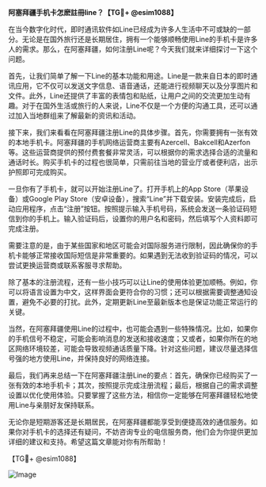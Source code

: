 **阿塞拜疆手机卡怎麽註冊line？【TG💪+ @esim1088】**

在当今数字化时代，即时通讯软件如Line已经成为许多人生活中不可或缺的一部分。无论是在国外旅行还是长期居住，拥有一个能够顺畅使用Line的手机卡是许多人的需求。那么，在阿塞拜疆，如何注册Line呢？今天我们就来详细探讨一下这个问题。

首先，让我们简单了解一下Line的基本功能和用途。Line是一款来自日本的即时通讯应用，它不仅可以发送文字信息、语音通话，还能进行视频聊天以及分享图片和文件。此外，Line还提供了丰富的表情包和贴纸，让用户之间的交流更加生动有趣。对于在国外生活或旅行的人来说，Line不仅是一个方便的沟通工具，还可以通过加入当地群组来了解最新的资讯和活动。

接下来，我们来看看在阿塞拜疆注册Line的具体步骤。首先，你需要拥有一张有效的本地手机卡。阿塞拜疆的手机网络运营商主要有Azercell、Bakcell和Azerfon等。这些运营商提供的预付费套餐非常灵活，可以根据你的需求选择合适的流量和通话时长。购买手机卡的过程也很简单，只需前往当地的营业厅或者便利店，出示护照即可完成购买。

一旦你有了手机卡，就可以开始注册Line了。打开手机上的App Store（苹果设备）或Google Play Store（安卓设备），搜索“Line”并下载安装。安装完成后，启动应用程序，点击“注册”按钮。按照提示输入手机号码，系统会发送一条验证码短信到你的手机上。输入验证码后，设置你的用户名和密码，然后填写个人资料即可完成注册。

需要注意的是，由于某些国家和地区可能会对国际服务进行限制，因此确保你的手机卡能够正常接收国际短信是非常重要的。如果遇到无法收到验证码的情况，可以尝试更换运营商或联系客服寻求帮助。

除了基本的注册流程，还有一些小技巧可以让Line的使用体验更加顺畅。例如，你可以将语言设置为中文，这样界面会更符合你的习惯；还可以根据需要调整通知设置，避免不必要的打扰。此外，定期更新Line至最新版本也是保证功能正常运行的关键。

当然，在阿塞拜疆使用Line的过程中，也可能会遇到一些特殊情况。比如，如果你的手机信号不稳定，可能会影响消息的发送和接收速度；又或者，如果你所在的地区网络环境较差，可能会导致视频通话质量下降。针对这些问题，建议尽量选择信号强的地方使用Line，并保持良好的网络连接。

最后，我们再来总结一下在阿塞拜疆注册Line的要点：首先，确保你已经购买了一张有效的本地手机卡；其次，按照提示完成注册流程；最后，根据自己的需求调整设置以优化使用体验。只要掌握了这些方法，相信你一定能够在阿塞拜疆轻松地使用Line与亲朋好友保持联系。

无论你是短期游客还是长期居民，在阿塞拜疆都能享受到便捷高效的通信服务。如果你对手机卡的选择还有疑问，不妨咨询专业的电信服务商，他们会为你提供更加详细的建议和支持。希望这篇文章能对你有所帮助！

【TG💪+ @esim1088】

![Image](https://i.postimg.cc/4NQfJmqS/Snipaste-2025-05-13-00-14-12.png)